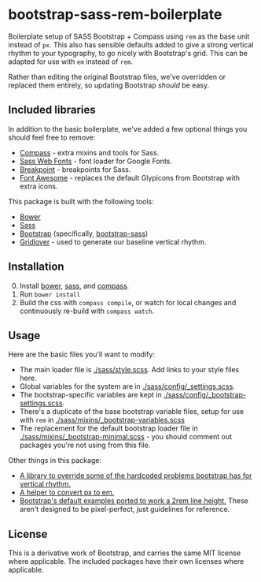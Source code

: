# bootstrap-sass-rem-boilerplate
Boilerplate setup of SASS Bootstrap + Compass using `rem` as the base unit instead of `px`.  This also has sensible defaults added to give a strong vertical rhythm to your typography, to go nicely with Bootstrap's grid.  This can be adapted for use with `em` instead of `rem`.

Rather than editing the original Bootstrap files, we've overridden or replaced them entirely, so updating Bootstrap *should* be easy.

## Included libraries

In addition to the basic boilerplate, we've added a few optional things you should feel free to remove:

* [Compass](http://compass-style.org/) - extra mixins and tools for Sass.
* [Sass Web Fonts](https://github.com/penman/Sass-Web-Fonts) - font loader for Google Fonts.
* [Breakpoint](https://github.com/at-import/breakpoint) - breakpoints for Sass.
* [Font Awesome](http://fortawesome.github.io/Font-Awesome/) - replaces the default Glypicons from Bootstrap with extra icons.

This package is built with the following tools:

* [Bower](http://bower.io/)
* [Sass](http://sass-lang.com/)
* [Bootstrap](http://getbootstrap.com/) (specifically, [bootstrap-sass](https://github.com/twbs/bootstrap-sass))
* [Gridlover](http://www.gridlover.net/app/) - used to generate our baseline vertical rhythm.


## Installation

0. Install [bower](http://bower.io/#install-bower), [sass](http://sass-lang.com/install), and [compass](http://compass-style.org/install/).
1. Run `bower install`
2. Build the css with `compass compile`, or watch for local changes and continuously re-build with `compass watch`.

## Usage

Here are the basic files you'll want to modify:

* The main loader file is [./sass/style.scss](./sass/style.scss).  Add links to your style files here.
* Global variables for the system are in [./sass/config/_settings.scss](./sass/config/_settings.scss).
* The bootstrap-specific variables are kept in [./sass/config/_bootstrap-settings.scss](./sass/config/_bootstrap-settings.scss).
* There's a duplicate of the base bootstrap variable files, setup for use with `rem` in [./sass/mixins/_bootstrap-variables.scss](./sass/mixins/_bootstrap-variables.scss)
* The replacement for the default bootstrap loader file in [./sass/mixins/_bootstrap-minimal.scss](./sass/mixins/_bootstrap-minimal.scss) - you should comment out packages you're not using from this file.

Other things in this package:

* [A library to override some of the hardcoded problems bootstrap has for vertical rhythm.](./sass/mixins/_bootstrap-overrides.scss)
* [A helper to convert px to em.](./sass/mixins/_em.scss)
* [Bootstrap's default examples ported to work a 2rem line height.](./examples/)  These aren't designed to be pixel-perfect, just guidelines for reference.

## License

This is a derivative work of Bootstrap, and carries the same MIT license where applicable.   The included packages have their own licenses where applicable.
